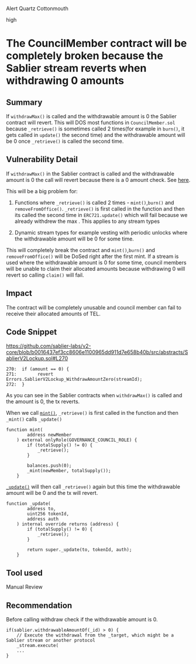 Alert Quartz Cottonmouth

high

# The CouncilMember contract will be completely broken because the Sablier stream reverts when withdrawing 0 amounts

## Summary

If  `withdrawMax()` is called and the withdrawable amount is 0 the Sablier contract will revert. This will DOS most functions in `CouncilMember.sol` because `_retrieve()` is sometimes called 2 times(for example in `burn()`, it gets called in `update()` the second time) and the withdrawable amount will be 0 once `_retrieve()` is called the second time.

## Vulnerability Detail

If  `withdrawMax()` in the Sablier contract is called and the withdrawable amount is 0 the call will revert because there is a 0 amount check. See [here](https://etherscan.io/address/0xAFb979d9afAd1aD27C5eFf4E27226E3AB9e5dCC9#code#F6#L270).

This will be a big problem for:

1. Functions where `_retrieve()` is called 2 times - `mint()`,`burn()` and `removeFromOffice()`. `_retrieve()` is first called in the function and then its called the second time in `ERC721.update()` which will fail because we already withdrew the max . This applies to any stream types

2. Dynamic stream types for example vesting with periodic unlocks where the withdrawable amount will be 0 for some time. 


This will completely break the contract and `mint()`,`burn()` and `removeFromOffice()` will be DoSed right after the first mint. If a  stream is used where the withdrawable amount is 0 for some time, council members will be unable to claim their allocated amounts because withdrawing 0 will revert so calling `claim()` will fail.


## Impact

The contract will be completely unusable and council member can fail to receive their allocated amounts of TEL.

## Code Snippet

https://github.com/sablier-labs/v2-core/blob/b0016437ef3cc8606e1100965dd911d7e658b40b/src/abstracts/SablierV2Lockup.sol#L270

```solidity
270:  if (amount == 0) {
271:        revert Errors.SablierV2Lockup_WithdrawAmountZero(streamId);
272:  }

```

As you can see in the Sablier contracts when `withdrawMax()` is called and the amount is 0, the tx reverts. 

When we call [`mint()`](https://github.com/sherlock-audit/2024-01-telcoin/blob/0954297f4fefac82d45a79c73f3a4b8eb25f10e9/telcoin-audit/contracts/sablier/core/CouncilMember.sol#L177), `_retrieve()` is first called in the function and then `_mint()` calls `_update()`

```solidity
function mint(
        address newMember
    ) external onlyRole(GOVERNANCE_COUNCIL_ROLE) {
        if (totalSupply() != 0) {
            _retrieve();
        }

        balances.push(0);
        _mint(newMember, totalSupply());
    }

```

[ `_update()`](https://github.com/sherlock-audit/2024-01-telcoin/blob/0954297f4fefac82d45a79c73f3a4b8eb25f10e9/telcoin-audit/contracts/sablier/core/CouncilMember.sol#L321) will then call `_retrieve()` again but this time the withdrawable amount will be 0 and the tx will revert. 

```solidity
function _update(
        address to,
        uint256 tokenId,
        address auth
    ) internal override returns (address) {
        if (totalSupply() != 0) {
            _retrieve();
        }

        return super._update(to, tokenId, auth);
    }

```


## Tool used

Manual Review

## Recommendation

Before calling withdraw check if the withdrawable amount is 0. 

```solidity
if(sablier.withdrawableAmountOf(_id) > 0) {
    // Execute the withdrawal from the _target, which might be a Sablier stream or another protocol
    _stream.execute(
    ...
}

```
